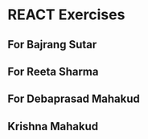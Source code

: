 # REACT Exercises


##  For Bajrang Sutar


## For Reeta Sharma


## For Debaprasad Mahakud


## Krishna Mahakud



